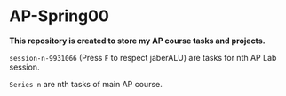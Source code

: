 # AP-Spring00
**This repository is created to store my AP course tasks and projects.** 

`session-n-9931066` (Press `F` to respect jaberALU) are tasks for nth AP Lab session.

`Series n` are nth tasks of main AP course.

